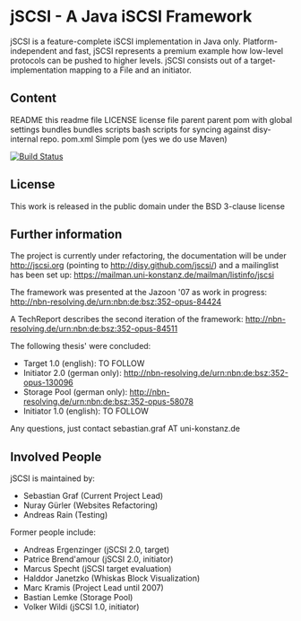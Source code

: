 jSCSI - A Java iSCSI Framework
=============

jSCSI is a feature-complete iSCSI implementation in Java only.
Platform-independent and fast, jSCSI represents a premium example how low-level protocols can be pushed to higher levels.
jSCSI consists out of a target-implementation mapping to a File and an initiator.

Content
-------

README					this readme file
LICENSE	 				license file
parent					parent pom with global settings
bundles					bundles
scripts					bash scripts for syncing against disy-internal repo.
pom.xml					Simple pom (yes we do use Maven)

[![Build Status](https://secure.travis-ci.org/disy/jSCSI.png)](http://travis-ci.org/disy/jSCSI)

License
-------

This work is released in the public domain under the BSD 3-clause license

Further information
-------

The project is currently under refactoring, the documentation will be under http://jscsi.org (pointing to http://disy.github.com/jscsi/) and a mailinglist has been set up:
https://mailman.uni-konstanz.de/mailman/listinfo/jscsi

The framework was presented at the Jazoon '07 as work in progress:
http://nbn-resolving.de/urn:nbn:de:bsz:352-opus-84424

A TechReport describes the second iteration of the framework: http://nbn-resolving.de/urn:nbn:de:bsz:352-opus-84511

The following thesis' were concluded:

* Target 1.0 (english): TO FOLLOW
* Initiator 2.0 (german only): http://nbn-resolving.de/urn:nbn:de:bsz:352-opus-130096
* Storage Pool (german only): http://nbn-resolving.de/urn:nbn:de:bsz:352-opus-58078
* Initiator 1.0 (english): TO FOLLOW

Any questions, just contact sebastian.graf AT uni-konstanz.de

Involved People
-------

jSCSI is maintained by:

* Sebastian Graf (Current Project Lead)
* Nuray Gürler (Websites Refactoring)
* Andreas Rain (Testing)

Former people include:

* Andreas Ergenzinger (jSCSI 2.0, target)
* Patrice Brend'amour (jSCSI 2.0, initiator)
* Marcus Specht (jSCSI target evaluation)
* Halddor Janetzko (Whiskas Block Visualization)
* Marc Kramis (Project Lead until 2007)
* Bastian Lemke (Storage Pool)
* Volker Wildi (jSCSI 1.0, initiator)